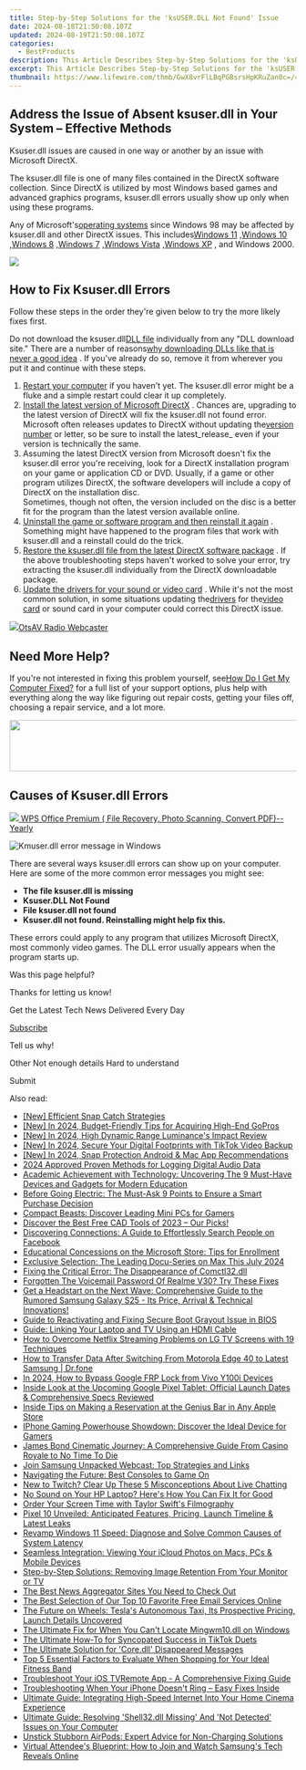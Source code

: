 ```yaml
---
title: Step-by-Step Solutions for the 'ksUSER.DLL Not Found' Issue
date: 2024-08-18T21:50:08.107Z
updated: 2024-08-19T21:50:08.107Z
categories:
  - BestProducts
description: This Article Describes Step-by-Step Solutions for the 'ksUSER.DLL Not Found' Issue
excerpt: This Article Describes Step-by-Step Solutions for the 'ksUSER.DLL Not Found' Issue
thumbnail: https://www.lifewire.com/thmb/GwX8vrFlLBqPGBsrsHpKRuZan0c=/400x300/filters:no_upscale():max_bytes(150000):strip_icc():format(webp)/kmuser-dll-error-59720c1c519de200114aafc7.png
---
```


## Address the Issue of Absent ksuser.dll in Your System – Effective Methods
 Ksuser.dll issues are caused in one way or another by an issue with Microsoft DirectX.

 The ksuser.dll file is one of many files contained in the DirectX software collection. Since DirectX is utilized by most Windows based games and advanced graphics programs, ksuser.dll errors usually show up only when using these programs.

 Any of Microsoft's[operating systems](https://www.lifewire.com/operating-systems-2625912) since Windows 98 may be affected by ksuser.dll and other DirectX issues. This includes[Windows 11](https://www.lifewire.com/windows-11-5188930) ,[Windows 10](https://www.lifewire.com/windows-10-2626217) ,[Windows 8](https://www.lifewire.com/windows-8-2626235) ,[Windows 7](https://www.lifewire.com/windows-7-2626265) ,[Windows Vista](https://www.lifewire.com/windows-vista-2626311) ,[Windows XP](https://www.lifewire.com/windows-xp-2626354) , and Windows 2000.

<!-- affiliate ads begin -->
<a href="https://shop.mondly.com/affiliate.php?ACCOUNT=ATISTUDI&AFFILIATE=108875&PATH=https%3A%2F%2Fwww.mondly.com%3FAFFILIATE%3D108875%26RESOURCE%3D%2BGeneral%2B970x90%2B"><img src="https://secure.avangate.com/images/merchant/69c418c33ec2e1a4267fa9bb77fa1428/general-970x90.gif" border="0"></a>
<!-- affiliate ads end -->
## How to Fix Ksuser.dll Errors

 Follow these steps in the order they're given below to try the more likely fixes first.

 Do not download the ksuser.dll[DLL file](https://www.lifewire.com/what-is-a-dll-file-2625852) individually from any "DLL download site." There are a number of reasons[why downloading DLLs like that is never a good idea](https://www.lifewire.com/important-reasons-not-to-download-dll-files-2624455) . If you've already do so, remove it from wherever you put it and continue with these steps.

1. [Restart your computer](https://www.lifewire.com/how-to-reboot-a-computer-2624568) if you haven't yet. The ksuser.dll error might be a fluke and a simple restart could clear it up completely.
2. [Install the latest version of Microsoft DirectX](https://www.lifewire.com/how-to-download-install-directx-2624489) . Chances are, upgrading to the latest version of DirectX will fix the ksuser.dll not found error.  
 Microsoft often releases updates to DirectX without updating the[version number](https://www.lifewire.com/version-number-2626043) or letter, so be sure to install the latest_release_ even if your version is technically the same.
3. Assuming the latest DirectX version from Microsoft doesn't fix the ksuser.dll error you're receiving, look for a DirectX installation program on your game or application CD or DVD. Usually, if a game or other program utilizes DirectX, the software developers will include a copy of DirectX on the installation disc.  
 Sometimes, though not often, the version included on the disc is a better fit for the program than the latest version available online.
4. [Uninstall the game or software program and then reinstall it again](https://www.lifewire.com/what-is-the-proper-way-to-reinstall-a-software-program-2624478) . Something might have happened to the program files that work with ksuser.dll and a reinstall could do the trick.
5. [Restore the ksuser.dll file from the latest DirectX software package](https://www.lifewire.com/how-to-restore-a-missing-directx-dll-file-2624516) . If the above troubleshooting steps haven't worked to solve your error, try extracting the ksuser.dll individually from the DirectX downloadable package.
6. [Update the drivers for your sound or video card](https://www.lifewire.com/how-to-update-drivers-in-windows-2619214) . While it's not the most common solution, in some situations updating the[drivers](https://www.lifewire.com/what-is-a-device-driver-2625796) for the[video card](https://www.lifewire.com/what-is-a-video-card-2618161) or sound card in your computer could correct this DirectX issue.

<!-- affiliate ads begin -->
<a href="https://otszone.ots7.com/order/checkout.php?PRODS=4713322&QTY=1&AFFILIATE=108875&CART=1"><img src="https://green.ots7.com/screenshots/OtsAV/OtsAVRadio1.90-300x188.jpg" border="0">OtsAV Radio Webcaster</a>
<!-- affiliate ads end -->
## Need More Help?

 If you're not interested in fixing this problem yourself, see[How Do I Get My Computer Fixed?](https://www.lifewire.com/how-do-i-get-my-computer-fixed-2625167) for a full list of your support options, plus help with everything along the way like figuring out repair costs, getting your files off, choosing a repair service, and a lot more.

<!-- affiliate ads begin -->
<a href="https://natural-cycles.sjv.io/c/5597632/2072200/17885" target="_top" id="2072200"><img src="//a.impactradius-go.com/display-ad/17885-2072200" border="0" alt="" width="728" height="90"/></a><img height="0" width="0" src="https://imp.pxf.io/i/5597632/2072200/17885" style="position:absolute;visibility:hidden;" border="0" />
<!-- affiliate ads end -->
## Causes of Ksuser.dll Errors

<!-- affiliate ads begin -->
<a href="https://secure.2checkout.com/order/checkout.php?PRODS=38729081&QTY=1&AFFILIATE=108875&CART=1"><img src="https://website-prod.cache.wpscdn.com/img/wps-office-pdf-editor-1x.890dbda.png" border="0">
WPS Office Premium ( File Recovery, Photo Scanning, Convert PDF)--Yearly</a>
<!-- affiliate ads end -->
![Kmuser.dll error message in Windows](https://www.lifewire.com/thmb/_kE6cWgEDxkFfWUQYVl5dvpRHPU=/1500x0/filters:no_upscale():max_bytes(150000):strip_icc():format(webp)/kmuser-dll-error-59720c1c519de200114aafc7.png)

 There are several ways ksuser.dll errors can show up on your computer. Here are some of the more common error messages you might see:

* **The file ksuser.dll is missing**
* **Ksuser.DLL Not Found**
* **File ksuser.dll not found**
* **Ksuser.dll not found. Reinstalling might help fix this.**

 These errors could apply to any program that utilizes Microsoft DirectX, most commonly video games. The DLL error usually appears when the program starts up.

Was this page helpful?

Thanks for letting us know!

 Get the Latest Tech News Delivered Every Day

[Subscribe](https://www.lifewire.com/#)

Tell us why!

 Other  Not enough details  Hard to understand

 Submit

<ins class="adsbygoogle"
     style="display:block"
     data-ad-format="autorelaxed"
     data-ad-client="ca-pub-7571918770474297"
     data-ad-slot="1223367746"></ins>



<ins class="adsbygoogle"
     style="display:block"
     data-ad-client="ca-pub-7571918770474297"
     data-ad-slot="8358498916"
     data-ad-format="auto"
     data-full-width-responsive="true"></ins>

<span class="atpl-alsoreadstyle">Also read:</span>
<div><ul>
<li><a href="https://snapchat-videos.techidaily.com/new-efficient-snap-catch-strategies/"><u>[New] Efficient Snap Catch Strategies</u></a></li>
<li><a href="https://vp-tips.techidaily.com/new-in-2024-budget-friendly-tips-for-acquiring-high-end-gopros/"><u>[New] In 2024, Budget-Friendly Tips for Acquiring High-End GoPros</u></a></li>
<li><a href="https://vp-tips.techidaily.com/new-in-2024-high-dynamic-range-luminances-impact-review/"><u>[New] In 2024, High Dynamic Range  Luminance's Impact Review</u></a></li>
<li><a href="https://tiktok-clips.techidaily.com/new-in-2024-secure-your-digital-footprints-with-tiktok-video-backup/"><u>[New] In 2024, Secure Your Digital Footprints with TikTok Video Backup</u></a></li>
<li><a href="https://snapchat-videos.techidaily.com/new-in-2024-snap-protection-android-and-mac-app-recommendations/"><u>[New] In 2024, Snap Protection  Android & Mac App Recommendations</u></a></li>
<li><a href="https://video-screen-grab.techidaily.com/2024-approved-proven-methods-for-logging-digital-audio-data/"><u>2024 Approved  Proven Methods for Logging Digital Audio Data</u></a></li>
<li><a href="https://techtrends.techidaily.com/academic-achievement-with-technology-uncovering-the-9-must-have-devices-and-gadgets-for-modern-education/"><u>Academic Achievement with Technology: Uncovering The 9 Must-Have Devices and Gadgets for Modern Education</u></a></li>
<li><a href="https://techtrends.techidaily.com/before-going-electric-the-must-ask-9-points-to-ensure-a-smart-purchase-decision/"><u>Before Going Electric: The Must-Ask 9 Points to Ensure a Smart Purchase Decision</u></a></li>
<li><a href="https://techtrends.techidaily.com/compact-beasts-discover-leading-mini-pcs-for-gamers/"><u>Compact Beasts: Discover Leading Mini PCs for Gamers</u></a></li>
<li><a href="https://techtrends.techidaily.com/discover-the-best-free-cad-tools-of-2023-our-picks/"><u>Discover the Best Free CAD Tools of 2023 – Our Picks!</u></a></li>
<li><a href="https://techtrends.techidaily.com/discovering-connections-a-guide-to-effortlessly-search-people-on-facebook/"><u>Discovering Connections: A Guide to Effortlessly Search People on Facebook</u></a></li>
<li><a href="https://techtrends.techidaily.com/educational-concessions-on-the-microsoft-store-tips-for-enrollment/"><u>Educational Concessions on the Microsoft Store: Tips for Enrollment</u></a></li>
<li><a href="https://techtrends.techidaily.com/exclusive-selection-the-leading-docu-series-on-max-this-july-2024/"><u>Exclusive Selection: The Leading Docu-Series on Max This July 2024</u></a></li>
<li><a href="https://techtrends.techidaily.com/fixing-the-critical-error-the-disappearance-of-comctl32dll/"><u>Fixing the Critical Error: The Disappearance of Comctl32.dll</u></a></li>
<li><a href="https://easy-unlock-android.techidaily.com/forgotten-the-voicemail-password-of-realme-v30-try-these-fixes-by-drfone-android/"><u>Forgotten The Voicemail Password Of Realme V30? Try These Fixes</u></a></li>
<li><a href="https://techtrends.techidaily.com/1722873186445-get-a-headstart-on-the-next-wave-comprehensive-guide-to-the-rumored-samsung-galaxy-s25-its-price-arrival-and-technical-innovations/"><u>Get a Headstart on the Next Wave: Comprehensive Guide to the Rumored Samsung Galaxy S25 - Its Price, Arrival & Technical Innovations!</u></a></li>
<li><a href="https://win11.techidaily.com/guide-to-reactivating-and-fixing-secure-boot-grayout-issue-in-bios/"><u>Guide to Reactivating and Fixing Secure Boot Grayout Issue in BIOS</u></a></li>
<li><a href="https://techtrends.techidaily.com/guide-linking-your-laptop-and-tv-using-an-hdmi-cable/"><u>Guide: Linking Your Laptop and TV Using an HDMI Cable</u></a></li>
<li><a href="https://techtrends.techidaily.com/how-to-overcome-netflix-streaming-problems-on-lg-tv-screens-with-19-techniques/"><u>How to Overcome Netflix Streaming Problems on LG TV Screens with 19 Techniques</u></a></li>
<li><a href="https://android-transfer.techidaily.com/how-to-transfer-data-after-switching-from-motorola-edge-40-to-latest-samsung-drfone-by-drfone-transfer-from-android-transfer-from-android/"><u>How to Transfer Data After Switching From Motorola Edge 40 to Latest Samsung | Dr.fone</u></a></li>
<li><a href="https://bypass-frp.techidaily.com/in-2024-how-to-bypass-google-frp-lock-from-vivo-y100i-devices-by-drfone-android/"><u>In 2024, How to Bypass Google FRP Lock from Vivo Y100i Devices</u></a></li>
<li><a href="https://techtrends.techidaily.com/inside-look-at-the-upcoming-google-pixel-tablet-official-launch-dates-and-comprehensive-specs-reviewed/"><u>Inside Look at the Upcoming Google Pixel Tablet: Official Launch Dates & Comprehensive Specs Reviewed</u></a></li>
<li><a href="https://techtrends.techidaily.com/inside-tips-on-making-a-reservation-at-the-genius-bar-in-any-apple-store/"><u>Inside Tips on Making a Reservation at the Genius Bar in Any Apple Store</u></a></li>
<li><a href="https://techtrends.techidaily.com/iphone-gaming-powerhouse-showdown-discover-the-ideal-device-for-gamers/"><u>IPhone Gaming Powerhouse Showdown: Discover the Ideal Device for Gamers</u></a></li>
<li><a href="https://techtrends.techidaily.com/james-bond-cinematic-journey-a-comprehensive-guide-from-casino-royale-to-no-time-to-die/"><u>James Bond Cinematic Journey: A Comprehensive Guide From Casino Royale to No Time To Die</u></a></li>
<li><a href="https://techtrends.techidaily.com/join-samsung-unpacked-webcast-top-strategies-and-links/"><u>Join Samsung Unpacked Webcast: Top Strategies and Links</u></a></li>
<li><a href="https://techtrends.techidaily.com/navigating-the-future-best-consoles-to-game-on/"><u>Navigating the Future: Best Consoles to Game On</u></a></li>
<li><a href="https://techtrends.techidaily.com/new-to-twitch-clear-up-these-5-misconceptions-about-live-chatting/"><u>New to Twitch? Clear Up These 5 Misconceptions About Live Chatting</u></a></li>
<li><a href="https://sound-issues.techidaily.com/1723015456426-no-sound-on-your-hp-laptop-heres-how-you-can-fix-it-for-good/"><u>No Sound on Your HP Laptop? Here's How You Can Fix It for Good</u></a></li>
<li><a href="https://techtrends.techidaily.com/order-your-screen-time-with-taylor-swifts-filmography/"><u>Order Your Screen Time with Taylor Swift's Filmography</u></a></li>
<li><a href="https://techtrends.techidaily.com/pixel-10-unveiled-anticipated-features-pricing-launch-timeline-and-latest-leaks/"><u>Pixel 10 Unveiled: Anticipated Features, Pricing, Launch Timeline & Latest Leaks</u></a></li>
<li><a href="https://techtrends.techidaily.com/revamp-windows-11-speed-diagnose-and-solve-common-causes-of-system-latency/"><u>Revamp Windows 11 Speed: Diagnose and Solve Common Causes of System Latency</u></a></li>
<li><a href="https://techtrends.techidaily.com/seamless-integration-viewing-your-icloud-photos-on-macs-pcs-and-mobile-devices/"><u>Seamless Integration: Viewing Your iCloud Photos on Macs, PCs & Mobile Devices</u></a></li>
<li><a href="https://techtrends.techidaily.com/step-by-step-solutions-removing-image-retention-from-your-monitor-or-tv/"><u>Step-by-Step Solutions: Removing Image Retention From Your Monitor or TV</u></a></li>
<li><a href="https://techtrends.techidaily.com/the-best-news-aggregator-sites-you-need-to-check-out/"><u>The Best News Aggregator Sites You Need to Check Out</u></a></li>
<li><a href="https://techtrends.techidaily.com/the-best-selection-of-our-top-10-favorite-free-email-services-online/"><u>The Best Selection of Our Top 10 Favorite Free Email Services Online</u></a></li>
<li><a href="https://techtrends.techidaily.com/the-future-on-wheels-teslas-autonomous-taxi-its-prospective-pricing-launch-details-uncovered/"><u>The Future on Wheels: Tesla's Autonomous Taxi, Its Prospective Pricing, Launch Details Uncovered</u></a></li>
<li><a href="https://techtrends.techidaily.com/the-ultimate-fix-for-when-you-cant-locate-mingwm10dll-on-windows/"><u>The Ultimate Fix for When You Can't Locate Mingwm10.dll on Windows</u></a></li>
<li><a href="https://techtrends.techidaily.com/the-ultimate-how-to-for-syncopated-success-in-tiktok-duets/"><u>The Ultimate How-To for Syncopated Success in TikTok Duets</u></a></li>
<li><a href="https://techtrends.techidaily.com/the-ultimate-solution-for-coredll-disappeared-messages/"><u>The Ultimate Solution for 'Core.dll' Disappeared Messages</u></a></li>
<li><a href="https://techtrends.techidaily.com/top-5-essential-factors-to-evaluate-when-shopping-for-your-ideal-fitness-band/"><u>Top 5 Essential Factors to Evaluate When Shopping for Your Ideal Fitness Band</u></a></li>
<li><a href="https://techtrends.techidaily.com/troubleshoot-your-ios-tvremote-app-a-comprehensive-fixing-guide/"><u>Troubleshoot Your iOS TVRemote App - A Comprehensive Fixing Guide</u></a></li>
<li><a href="https://techtrends.techidaily.com/troubleshooting-when-your-iphone-doesnt-ring-easy-fixes-inside/"><u>Troubleshooting When Your iPhone Doesn't Ring – Easy Fixes Inside</u></a></li>
<li><a href="https://techtrends.techidaily.com/ultimate-guide-integrating-high-speed-internet-into-your-home-cinema-experience/"><u>Ultimate Guide: Integrating High-Speed Internet Into Your Home Cinema Experience</u></a></li>
<li><a href="https://techtrends.techidaily.com/ultimate-guide-resolving-shell32dll-missing-and-not-detected-issues-on-your-computer/"><u>Ultimate Guide: Resolving 'Shell32.dll Missing' And 'Not Detected' Issues on Your Computer</u></a></li>
<li><a href="https://techtrends.techidaily.com/unstick-stubborn-airpods-expert-advice-for-non-charging-solutions/"><u>Unstick Stubborn AirPods: Expert Advice for Non-Charging Solutions</u></a></li>
<li><a href="https://techtrends.techidaily.com/virtual-attendees-blueprint-how-to-join-and-watch-samsungs-tech-reveals-online/"><u>Virtual Attendee's Blueprint: How to Join and Watch Samsung's Tech Reveals Online</u></a></li>
</ul></div>

